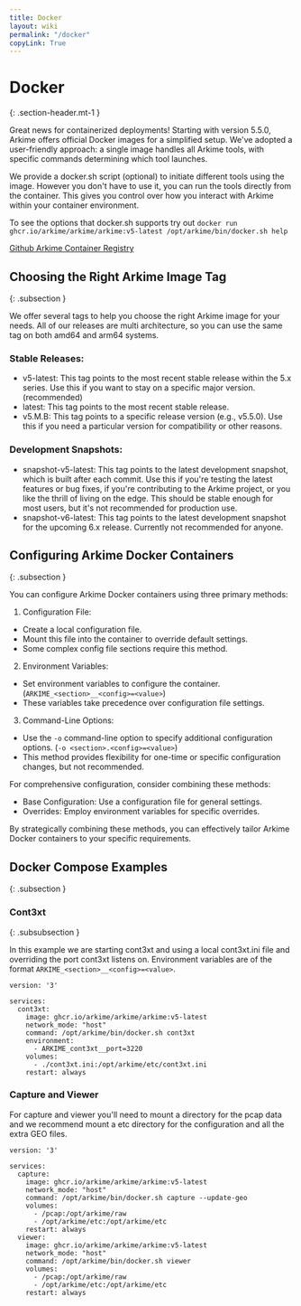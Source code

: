 ```yaml
---
title: Docker
layout: wiki
permalink: "/docker"
copyLink: True
---
```


<div class="full-height-and-width-container with-footer p-3" markdown="1">

# Docker
{: .section-header.mt-1 }

Great news for containerized deployments!
Starting with version 5.5.0, Arkime offers official Docker images for a simplified setup.
We've adopted a user-friendly approach: a single image handles all Arkime tools, with specific commands determining which tool launches.

We provide a docker.sh script (optional) to initiate different tools using the image.
However you don't have to use it, you can run the tools directly from the container.
This gives you control over how you interact with Arkime within your container environment.

To see the options that docker.sh supports try out `docker run ghcr.io/arkime/arkime/arkime:v5-latest /opt/arkime/bin/docker.sh help`

[Github Arkime Container Registry](https://github.com/arkime/arkime/pkgs/container/arkime%2Farkime)

## Choosing the Right Arkime Image Tag
{: .subsection }

We offer several tags to help you choose the right Arkime image for your needs.
All of our releases are multi architecture, so you can use the same tag on both amd64 and arm64 systems.

### Stable Releases:

* v5-latest: This tag points to the most recent stable release within the 5.x series. Use this if you want to stay on a specific major version. (recommended)
* latest: This tag points to the most recent stable release.
* v5.M.B: This tag points to a specific release version (e.g., v5.5.0). Use this if you need a particular version for compatibility or other reasons.

### Development Snapshots:

* snapshot-v5-latest: This tag points to the latest development snapshot, which is built after each commit. Use this if you're testing the latest features or bug fixes, if you're contributing to the Arkime project, or you like the thrill of living on the edge. This should be stable enough for most users, but it's not recommended for production use.
* snapshot-v6-latest: This tag points to the latest development snapshot for the upcoming 6.x release. Currently not recommended for anyone.

## Configuring Arkime Docker Containers
{: .subsection }

You can configure Arkime Docker containers using three primary methods:

1. Configuration File:
* Create a local configuration file.
* Mount this file into the container to override default settings.
* Some complex config file sections require this method.
2. Environment Variables:
* Set environment variables to configure the container. (`ARKIME_<section>__<config>=<value>`)
* These variables take precedence over configuration file settings.
3. Command-Line Options:
* Use the `-o` command-line option to specify additional configuration options. (`-o <section>.<config>=<value>`)
* This method provides flexibility for one-time or specific configuration changes, but not recommended.

For comprehensive configuration, consider combining these methods:
* Base Configuration: Use a configuration file for general settings.
* Overrides: Employ environment variables for specific overrides.

By strategically combining these methods, you can effectively tailor Arkime Docker containers to your specific requirements.

## Docker Compose Examples
{: .subsection }

### Cont3xt
{: .subsubsection }

In this example we are starting cont3xt and using a local cont3xt.ini file and overriding the port cont3xt listens on.
Environment variables are of the format `ARKIME_<section>__<config>=<value>`.

```
version: '3'

services:
  cont3xt:
    image: ghcr.io/arkime/arkime/arkime:v5-latest
    network_mode: "host"
    command: /opt/arkime/bin/docker.sh cont3xt
    environment:
      - ARKIME_cont3xt__port=3220
    volumes:
      - ./cont3xt.ini:/opt/arkime/etc/cont3xt.ini
    restart: always
```

### Capture and Viewer

For capture and viewer you'll need to mount a directory for the pcap data and we recommend mount a etc directory for the configuration and all the extra GEO files.

```
version: '3'

services:
  capture:
    image: ghcr.io/arkime/arkime/arkime:v5-latest
    network_mode: "host"
    command: /opt/arkime/bin/docker.sh capture --update-geo
    volumes:
      - /pcap:/opt/arkime/raw
      - /opt/arkime/etc:/opt/arkime/etc
    restart: always
  viewer:
    image: ghcr.io/arkime/arkime/arkime:v5-latest
    network_mode: "host"
    command: /opt/arkime/bin/docker.sh viewer
    volumes:
      - /pcap:/opt/arkime/raw
      - /opt/arkime/etc:/opt/arkime/etc
    restart: always
```

</div>
